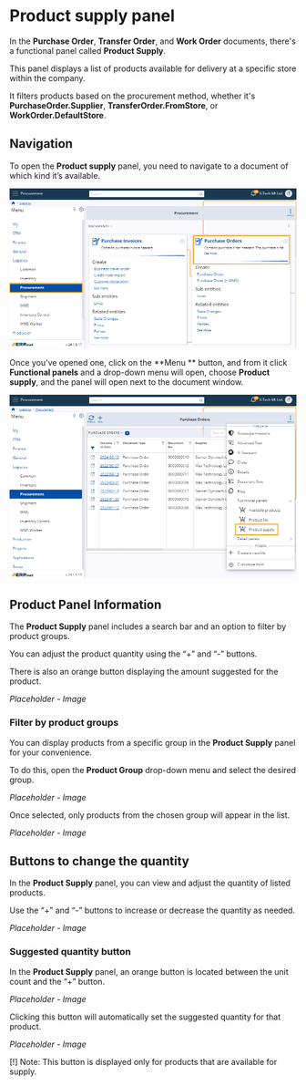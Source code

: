 # Product supply panel 

In the **Purchase Order**, **Transfer Order**, and **Work Order** documents, there's a functional panel called **Product Supply**. 

This panel displays a list of products available for delivery at a specific store within the company. 

It filters products based on the procurement method, whether it's **PurchaseOrder.Supplier**, **TransferOrder.FromStore**, or **WorkOrder.DefaultStore**.

## Navigation 

To open the **Product supply** panel, you need to navigate to a document of which kind it’s available. 

![picture](pictures/Product_supply_panel_navigation_17_05.png)

Once you’ve opened one, click on the **Menu ** button, and from it click **Functional panels** and a drop-down menu will open, choose **Product supply**, and the panel will open next to the document window.  

![picture](pictures/Product_supply_panel_menu_17_05.png)

## Product Panel Information

The **Product Supply** panel includes a search bar and an option to filter by product groups. 

You can adjust the product quantity using the “+” and “-” buttons. 

There is also an orange button displaying the amount suggested for the product. 

*Placeholder - Image* 

### Filter by product groups

You can display products from a specific group in the **Product Supply** panel for your convenience. 

To do this, open the **Product Group** drop-down menu and select the desired group.

*Placeholder - Image*

Once selected, only products from the chosen group will appear in the list.

*Placeholder - Image*

## Buttons to change the quantity 

In the **Product Supply** panel, you can view and adjust the quantity of listed products. 

Use the “+” and “-” buttons to increase or decrease the quantity as needed.

*Placeholder - Image*

### Suggested quantity button

In the **Product Supply** panel, an orange button is located between the unit count and the “+” button. 

*Placeholder - Image*

Clicking this button will automatically set the suggested quantity for that product.

*Placeholder - Image*

[!] Note: This button is displayed only for products that are available for supply.





